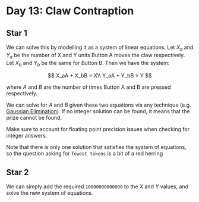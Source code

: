 # Day 13: Claw Contraption

## Star 1

We can solve this by modelling it as a system of linear equations. Let $X_a$ and $Y_a$ be the number of X and Y units Button A moves the claw respectively. Let $X_b$ and $Y_b$ be the same for Button B. Then we have the system:

$$
X_aA + X_bB = X\\
Y_aA + Y_bB = Y
$$

where $A$ and $B$ are the number of times Button A and B are pressed respectively.

We can solve for $A$ and $B$ given these two equations via any technique (e.g. [Gaussian Elimination](https://en.wikipedia.org/wiki/Gaussian_elimination)). If no integer solution can be found, it means that the prize cannot be found.

Make sure to account for floating point precision issues when checking for integer answers.

Note that there is only one solution that satisfies the system of equations, so the question asking for `fewest tokens` is a bit of a red herring

## Star 2

We can simply add the required `10000000000000` to the $X$ and $Y$ values, and solve the new system of equations.
